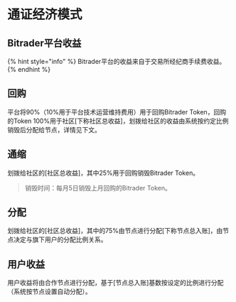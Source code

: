 # 通证经济模式

## Bitrader平台收益

{% hint style="info" %}
Bitrader平台的收益来自于交易所经纪商手续费收益。
{% endhint %}

## 回购

平台将90%（10%用于平台技术运营维持费用）用于回购Bitrader Token，回购的Token 100%用于社区\[下称社区总收益]，划拨给社区的收益由系统按约定比例销毁后分配给节点，详情见下文。

## 通缩

划拨给社区的\[社区总收益]，其中25%用于回购销毁Bitrader Token。

> 销毁时间：每月5日销毁上月回购的Bitrader Token。

## 分配

划拨给社区的\[社区总收益]，其中的75%由节点进行分配\[下称节点总入账]，由节点决定与旗下用户的分配比例关系。

## 用户收益

用户收益将由合作节点进行分配，基于\[节点总入账]基数按设定的比例进行分配（系统按节点设置自动分配）。
